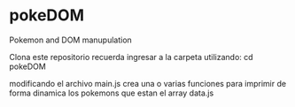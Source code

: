 # pokeDOM

Pokemon and DOM manupulation

Clona este repositorio
recuerda ingresar a la carpeta utilizando: cd pokeDOM

modificando el archivo main.js crea una o varias funciones para imprimir de forma dinamica los pokemons que estan el array data.js

